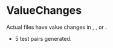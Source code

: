 # ValueChanges

Actual files have value changes in <Status>, <Score>, or <ItemName>.

- 5 test pairs generated.
